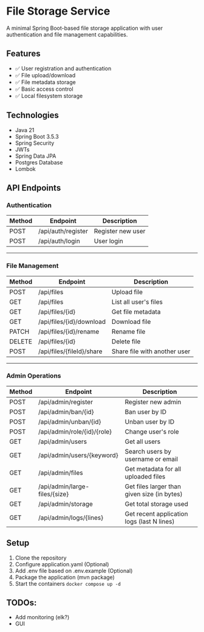 # File Storage Service

A minimal Spring Boot-based file storage application with user authentication and file management
capabilities.

## Features

- ✅ User registration and authentication
- ✅ File upload/download
- ✅ File metadata storage
- ✅ Basic access control
- ✅ Local filesystem storage

## Technologies

- Java 21
- Spring Boot 3.5.3
- Spring Security
- JWTs
- Spring Data JPA
- Postgres Database
- Lombok

## API Endpoints

### Authentication

| Method | Endpoint           | Description       |
|--------|--------------------|-------------------|
| POST   | /api/auth/register | Register new user |
| POST   | /api/auth/login    | User login        |

---

### File Management

| Method | Endpoint                  | Description                  |
|--------|---------------------------|------------------------------|
| POST   | /api/files                | Upload file                  |
| GET    | /api/files                | List all user's files        |
| GET    | /api/files/{id}           | Get file metadata            |
| GET    | /api/files/{id}/download  | Download file                |
| PATCH  | /api/files/{id}/rename    | Rename file                  |
| DELETE | /api/files/{id}           | Delete file                  |
| POST   | /api/files/{fileId}/share | Share file with another user |

---

### Admin Operations

| Method | Endpoint                      | Description                                 |
|--------|-------------------------------|---------------------------------------------|
| POST   | /api/admin/register           | Register new admin                          |
| POST   | /api/admin/ban/{id}           | Ban user by ID                              |
| POST   | /api/admin/unban/{id}         | Unban user by ID                            |
| POST   | /api/admin/role/{id}/{role}   | Change user's role                          |
| GET    | /api/admin/users              | Get all users                               |
| GET    | /api/admin/users/{keyword}    | Search users by username or email           |
| GET    | /api/admin/files              | Get metadata for all uploaded files         |
| GET    | /api/admin/large-files/{size} | Get files larger than given size (in bytes) |
| GET    | /api/admin/storage            | Get total storage used                      |
| GET    | /api/admin/logs/{lines}       | Get recent application logs (last N lines)  |

## Setup

1. Clone the repository
2. Configure application.yaml (Optional)
3. Add .env file based on .env.example (Optional)
4. Package the application (mvn package)
5. Start the containers `docker compose up -d`

## TODOs:

* Add monitoring (elk?)
* GUI
